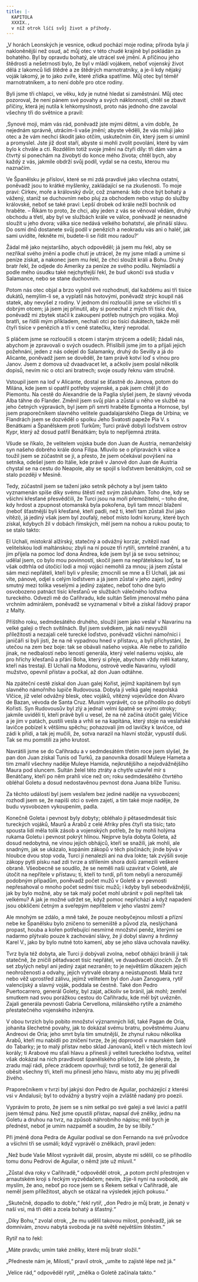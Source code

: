 ```yaml
---
title: |-
  KAPITOLA
  XXXIX.,
  v níž otrok líčí svůj život a příhody.
---
```


„V horách Leonských je vesnice, odkud pochází moje rodina; příroda byla jí nakloněnější než osud, ač můj otec v této chudé krajině byl pokládán za bohatého. Byl by opravdu bohatý, ale utrácel své jmění. A příčinou jeho štědrosti a nešetrnosti bylo, že byl v mládí vojákem, neboť vojenský život dělá z lakomců lidi štědré a ze štědrých marnotratníky, a je-li kdy nějaký voják lakomý, je to jako zvíře, které zřídka spatříme. Můj otec byl téměř marnotratníkem, a to není dobře pro otce rodiny.

Byli jsme tři chlapci, ve věku, kdy je nutné hledat si zaměstnání. Můj otec pozoroval, že není pánem své povahy a svých náklonností, chtěl se zbavit příčiny, která jej nutila k lehkomyslnosti, proto nás jednoho dne zavolal všechny tři do světnice a pravil:

‚Synové moji, mám vás rád, poněvadž jste mými dětmi, a vím dobře, že nejednám správně, utrácím-li vaše jmění; abyste věděli, že vás miluji jako otec a že vám nechci škodit jako otčím, uskutečním čin, který jsem si umínil a promyslel. Jste již dost staří, abyste si mohli zvolit povolání, které by vám bylo k chvále a cti. Rozdělím totiž svoje jmění na čtyři díly: tři dám vám a čtvrtý si ponechám na živobytí do konce mého života; chtěl bych, aby každý z vás, jakmile obdrží svůj podíl, vydal se na cestu, kterou mu naznačím.

Ve Španělsku je přísloví, které se mi zdá pravdivé jako všechna ostatní, poněvadž jsou to krátké myšlenky, zakládající se na zkušenosti. To moje praví: Církev, moře a královský dvůr, což znamená: kdo chce být bohatý a vážený, staniž se duchovním nebo pluj za obchodem nebo vstup do služby královské, neboť se také praví: Lepší drobek od krále nežli bochník od hraběte. – Říkám to proto, že chci, aby jeden z vás se věnoval vědám, druhý obchodu a třetí, aby byl ve službách krále ve válce, poněvadž je nesnadné sloužit u jeho dvora; válka sice nedává velkého bohatství, ale přináší slávu. Do osmi dnů dostanete svůj podíl v penězích a neokradu vás ani o haléř, jak sami uvidíte, řekněte mi, budete-li se řídit mou radou?‘

Žádal mě jako nejstaršího, abych odpověděl; já jsem mu řekl, aby se nezříkal svého jmění a podle chutí je utrácel, že my jsme mladí a umíme si peníze získat, a nakonec jsem mu řekl, že chci sloužit králi a Bohu. Druhý bratr řekl, že odjede do Ameriky za peníze ze svého podílu. Nejmladší a podle mého úsudku také nejchytřejší řekl, že buď ukončí svá studia v Salamance, nebo se stane duchovním.

Potom nás otec objal a brzo vyplnil své rozhodnutí, dal každému asi tři tisíce dukátů, nemýlím-li se, a vyplatil nás hotovými, poněvadž strýc koupil náš statek, aby nevyšel z rodiny. V jednom dni rozloučili jsme se všichni tři s dobrým otcem; já jsem jej přinutil, aby si ponechal z mých tří tisíc dva, poněvadž mi zbytek stačil k zakoupení potřeb nutných pro vojáka. Moji bratři, se řídili mým příkladem, nechali otci po tisíci dukátech, takže měl čtyři tisíce v penězích a tři v ceně statečku, který neprodal.

S pláčem jsme se rozloučili s otcem i starým strýcem a odešli; žádali nás, abychom je zpravovali o svých osudech. Přislíbili jsme jim to a přijali jejich požehnání, jeden z nás odejel do Salamanky, druhý do Sevilly a já do Alicante, poněvadž jsem se dověděl, že tam právě kotví loď s vlnou pro Janov. Jsem z domova už dvaadvacet let, a ačkoliv jsem poslal několik dopisů, nevím nic o otci ani bratrech; svoje osudy řeknu vám stručně.

Vstoupil jsem na loď v Alicante, dostal se šťastně do Janova, potom do Milána, kde jsem si opatřil potřeby vojenské, a pak jsem chtěl jít do Piemontu. Na cestě do Alexandrie de la Paglia slyšel jsem, že slavný vévoda Alba táhne do Flander. Změnil jsem svůj plán a zůstal u něho ve službě na jeho četných výpravách, byl jsem při smrti hraběte Egmonta a Hornose, byl jsem praporečníkem slavného velitele guadalajarského Diega de Urbina; ve Flandrách jsem se dozvěděl o spolku Jeho Svatosti papeže Pia V. s Benátkami a Španělskem proti Turkům; Turci právě dobyli loďstvem ostrov Kypr, který až dosud patřil Benátkám; byla to nepříjemná ztráta.

Všude se říkalo, že velitelem vojska bude don Juan de Austria, nemanželský syn našeho dobrého krále dona Filipa. Mluvilo se o přípravách k válce a toužil jsem se zúčastnit se jí, a přesto, že jsem očekával povýšení na setníka, odešel jsem do Itálie, kde právě v Janově don Juan de Austria chystal se na cestu do Neapole, aby se spojil s loďstvem benátským, což se stalo později v Mesině.

Tedy, zúčastnil jsem se tažení jako setník pěchoty a byl jsem takto vyznamenán spíše díky svému štěstí než svým zásluhám. Toho dne, kdy se všichni křesťané přesvědčili, že Turci jsou na moři přemožitelní, – toho dne, kdy hrdost a zpupnost otomanská byla pokořena, byli tam mnozí blažení (neboť šťastnější byli křesťané, kteří padli, než ti, kteří tam zůstali živí jako vítězi), já jediný však jsem byl zoufalý, neboť místo lodní koruny, které bych získal, kdybych žil v dobách římských, měl jsem na nohou a rukou pouta; to se stalo takto:

El Uchalí, místokrál alžírský, statečný a odvážný korzár, zvítězil nad velitelskou lodí maltánskou; zbyli na ní pouze tři rytíři, smrtelně zranění, a tu jim přijela na pomoc loď dona Andrea, kde jsem byl já se svou setninou; udělal jsem, co bylo mou povinností, skočil jsem na nepřátelskou loď, ta se však odtrhla od útočící lodi a moji vojáci nemohli za mnou; já jsem zůstal sám mezi nepřáteli, kteří byli v přesile; zmocnili se mne a El Uchalí, jak asi víte, pánové, odjel s celým loďstvem a já jsem zůstal v jeho zajetí, jediný smutný mezi tolika veselými a jediný zajatec, neboť toho dne bylo osvobozeno patnáct tisíc křesťanů ve službách válečného loďstva tureckého. Odvezli mě do Cařihradu, kde sultán Selim jmenoval mého pána vrchním admirálem, poněvadž se vyznamenal v bitvě a získal řádový prapor z Malty.

Příštího roku, sedmdesátého druhého, sloužil jsem jako veslař v Navarinu na velké galeji o třech svítilnách. Byl jsem svědkem, jak naši nevyužili příležitosti a nezajali celé turecké loďstvo, poněvadž všichni námořníci i janičáři si byli jisti, že na ně vypadnou hned v přístavu, a byli přichystáni, že utečou na zem bez boje: tak se obávali našeho vojska. Ale nebe to zařídilo jinak, ne nedbalostí nebo leností generála, který velel našemu vojsku, ale pro hříchy křesťanů a přání Boha, který si přeje, abychom vždy měli katany, kteří nás trestají. El Uchalí na Modonu, ostrově vedle Navarinu, vylodil mužstvo, opevnil přístav a počkal, až don Juan odtáhne.

Na zpáteční cestě získal don Juan galej Kořist, jejímž kapitánem byl syn slavného námořního lupiče Rudovousa. Dobyla ji velká galej neapolská Vlčice, jíž velel odvážný blesk, otec vojáků, vítězný vojevůdce don Alvaro de Bazan, vévoda de Santa Cruz. Musím vyprávět, co se přihodilo po dobytí Kořisti. Syn Rudovousův byl zlý a jednal velmi špatně se svými otroky; jakmile uviděli ti, kteří právě byli u vesel, že na ně začíná útočit galej Vlčice a je jim v patách, pustili vesla a vrhli se na kapitána, který stoje na veslařské lavičce pobízel k většímu spěchu; pohazovali jím od lavičky k lavičce, od zádi k přídi, a tak jej mučili, že, sotva narazil na hlavní stožár, vypustil duši. Tak se mu pomstili za jeho krutost.

Navrátili jsme se do Cařihradu a v sedmdesátém třetím roce jsem slyšel, že pan don Juan získal Tunis od Turků, za panovníka dosadil Muleye Hameta a tím zmařil všechny naděje Muleye Hamida, nejkrutějšího a nejodvážnějšího Maura pod sluncem. Sultán želel této ztráty a chytře uzavřel mír s Benátčany, kteří po něm prahli více než on; roku sedmdesátého čtvrtého obléhal Goletu a dosud nedostavěnou pevnost dona Juana blíže Tunisu.

Za těchto událostí byl jsem veslařem bez jediné naděje na vysvobození; rozhodl jsem se, že napíši otci o svém zajetí, a tím také moje naděje, že budu vysvobozen vykoupením, padla.

Konečně Goleta i pevnost byly dobyty; obléhalo ji pětasedmdesát tisíc tureckých vojáků, Maurů a Arabů z celé Afriky přes čtyři sta tisíc; tato spousta lidí měla tolik zásob a vojenských potřeb, že by mohli holýma rukama Goletu i pevnost pokrýt hlínou. Nejprve byla dobyta Goleta, až dosud nedobytná, ne vinou jejích obhájců, kteří se snažili, jak mohli, ale snadným, jak se ukázalo, kopáním zákopů v těch písčinách; jinde bývá v hloubce dvou stop voda, Turci jí nenalezli ani na dva lokte; tak zvýšili svoje zákopy pytli písku nad zdi tvrze a střílením shora dolů zamezili veškeré obraně. Všeobecně se soudilo, že se neměli naši uzavírat v Goletě, ale útočit na nepřítele v přístavu; ti, kteří to tvrdí, při tom nebyli a nerozumějí podobným případům, poněvadž počet mužů v Goletě a v pevnosti nepřesahoval o mnoho počet sedmi tisíc mužů; i kdyby byli sebeodvážnější, jak by bylo možné, aby se tak malý počet mohl ubránit v poli nepříteli tak velkému? A jak je možné udržet se, když pomoc nepřichází a když napadení jsou obklíčeni četným a sveřepým nepřítelem v jeho vlastní zemi?

Ale mnohým se zdálo, a mně také, že pouze neobyčejnou milostí a přízní nebe ke Španělsku bylo zničeno to semeniště a původ zla, neslýchaná propast, houba a kořen potřebující nesmírné množství peněz, kterými se nadarmo plýtvalo pouze k zachování slávy, že jí dobyl slavný a hrdinný Karel V., jako by bylo nutné toto kamení, aby se jeho sláva uchovala navěky.

Tvrz byla též dobyta, ale Turci ji dobývali zvolna, neboť obhájci bránili ji tak statečně, že zničili pětadvacet tisíc nepřátel, ve dvaadvaceti útocích. Ze tří set zbylých nebyl ani jediný zajat nezraněn; to je největším důkazem jejich neohroženosti a odvahy, jejich vytrvalé obrany a neústupnosti. Malá tvrz nebo věž uprostřed zálivu, jejímž velitelem byl don Juan Zanoguera, rytíř valencijský a slavný voják, poddala se čestně. Také don Pedro Puertocarrero, generál Golety, byl zajat, ačkoliv se bránil, jak mohl; zemřel smutkem nad svou porážkou cestou do Cařihradu, kde měl být uvězněn. Zajali generála pevnosti Gabria Cervellona, milánského rytíře a známého přestatečného vojenského inženýra.

V obou tvrzích bylo pobito množství významných lidí, také Pagan de Oria, johanita šlechetné povahy, jak to dokázal svému bratru, pověstnému Juanu Andreovi de Oria; jeho smrt byla tím smutnější, že zhynul rukou několika Arabů, kteří mu nabídli po zničení tvrze, že jej doprovodí v maurském šatě do Tabarky; je to malý přístav nebo sklad Janovanů, kteří v těch místech loví korály; ti Arabové mu sťali hlavu a přinesli ji veliteli tureckého loďstva, velitel však dokázal na nich pravdivost španělského přísloví, že lidé přesto, že zradu mají rádi, přece zrádcem opovrhují; tvrdí se totiž, že generál dal oběsit všechny tři, kteří mu přinesli jeho hlavu, místo aby mu jej přivedli živého.

Praporečníkem v tvrzi byl jakýsi don Pedro de Aguilar, pocházející z kterési vsi v Andalusii; byl to odvážný a bystrý vojín a zvláště nadaný pro poezii.

Vyprávím to proto, že jsem se s ním setkal po své galeji a své lavici a patřil jsem témuž pánu. Než jsme opustili přístav, napsal dvě znělky, jednu na Goletu a druhou na tvrz, na způsob náhrobního nápisu; měl bych je přednést, neboť je umím nazpaměť a soudím, že by se líbily.“

Při jméně dona Pedra de Aguilar podíval se don Fernando na své průvodce a všichni tři se usmáli; když vyprávěl o znělkách, pravil jeden:

„Než bude Vaše Milost vyprávět dál, prosím, abyste mi sdělil, co se přihodilo tomu donu Pedrovi de Aguilar, o němž jste už mluvil.“

„Zůstal dva roky v Cařihradě,“ odpověděl otrok, „a potom prchl přestrojen v arnautském kroji s řeckým vyzvědačem; nevím, žije-li nyní na svobodě, ale myslím, že ano, neboť po roce jsem se s Řekem setkal v Cařihradě, ale neměl jsem příležitost, abych se otázal na výsledek jejich pokusu.“

„Skutečně, dopadlo to dobře,“ řekl rytíř, „don Pedro je můj bratr, je ženatý v naší vsi, má tři děti a zcela bohatý a šťastný.“

„Díky Bohu,“ zvolal otrok, „že mu udělil takovou milost, poněvadž, jak se domnívám, znovu nabytá svoboda je na světě největším štěstím.“

Rytíř na to řekl:

„Máte pravdu; umím také znělky, které můj bratr složil.“

„Předneste nám je, Milosti,“ pravil otrok, „umíte to zajisté lépe než já.“

„Velice rád,“ odpověděl rytíř, „znělka o Goletě začínala takto.“
